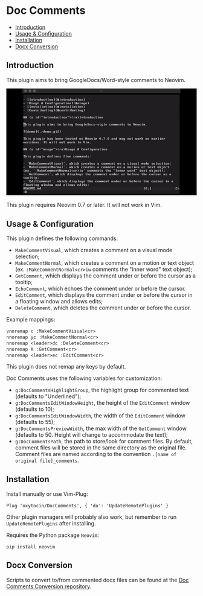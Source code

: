# Doc Comments

- [Introduction](#introduction)
- [Usage & Configuration](#usage)
- [Installation](#installation)
- [Docx Conversion](#conversion)

## <a id="introduction"></a>Introduction

This plugin aims to bring GoogleDocs/Word-style comments to Neovim.

![demo](./demo.gif)

This plugin requires Neovim 0.7 or later. It will not work in Vim.

## <a id="usage"></a>Usage & Configuration

This plugin defines the following commands:

- `MakeCommentVisual`, which creates a comment on a visual mode selection;
- `MakeCommentNormal`, which creates a comment on a motion or text object (ex. `:MakeCommentNormal<cr>iw` comments the "inner word" text object);
- `GetComment`, which displays the comment under or before the cursor as a tooltip;
- `EchoComment`, which echoes the comment under or before the cursor.
- `EditComment`, which displays the comment under or before the cursor in a floating window and allows edits;
- `DeleteComment`, which deletes the comment under or before the cursor.

Example mappings:

```
vnoremap c :MakeCommentVisual<cr>
nnoremap yc :MakeCommentNormal<cr>
nnoremap <leader>dc :DeleteComment<cr>
nnoremap K :GetComment<cr>
nnoremap <leader>ec :EditComment<cr>
```

This plugin does not remap any keys by default.

Doc Comments uses the following variables for customization:

- `g:DocCommentsHighlightGroup`, the highlight group for commented text (defaults to "Underlined");
- `g:DocCommentsEditWindowHeight`, the height of the `EditComment` window (defaults to 10);
- `g:DocCommentsEditWindowWidth`, the width of the `EditComment` window (defaults to 55);
- `g:DocCommentsPreviewWidth`, the max width of the `GetComment` window (defaults to 50. Height will change to accommodate the text);
- `g:DocCommentsPath`, the path to store/look for comment files. By default, comment files will be stored in the same directory as the original file. Comment files are named according to the convention `.[name of original file]_comments`.

## <a id="installation"></a>Installation

Install manually or use Vim-Plug:

```
Plug 'oxytocin/DocComments', { 'do': 'UpdateRemotePlugins' } 
```

Other plugin managers will probably also work, but remember to run `UpdateRemotePlugins` after installing.

Requires the Python package `Neovim`:

```
pip install neovim
```

## <a id="conversion"></a>Docx Conversion

Scripts to convert to/from commented docx files can be found at the [Doc Comments Conversion repository](https://github.com/oxytocin/Doc-Comments-Conversion).
